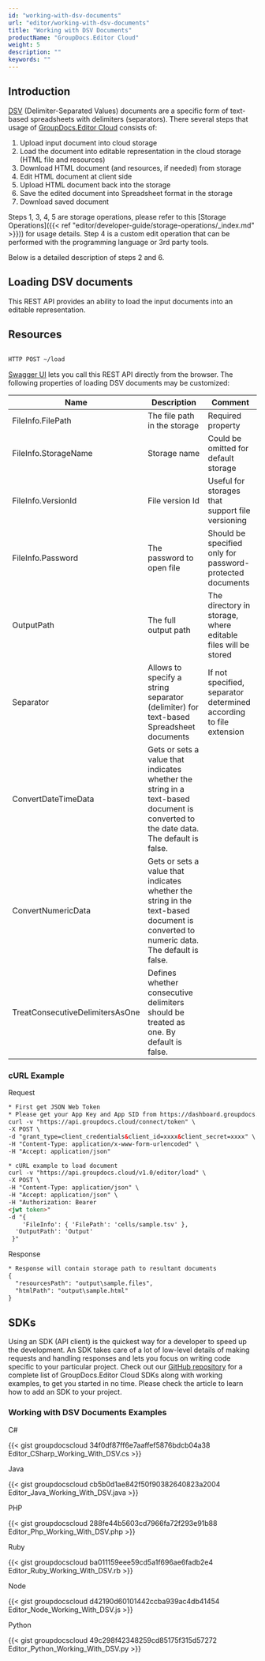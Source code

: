 ```yaml
---
id: "working-with-dsv-documents"
url: "editor/working-with-dsv-documents"
title: "Working with DSV Documents"
productName: "GroupDocs.Editor Cloud"
weight: 5
description: ""
keywords: ""
---
```


## Introduction ##

[DSV](https://wiki.fileformat.com/home/) (Delimiter-Separated Values) documents are a specific form of text-based spreadsheets with delimiters (separators). There several steps that usage of [GroupDocs.Editor Cloud](https://products.groupdocs.cloud/editor) consists of:

1. Upload input document into cloud storage
1. Load the document into editable representation in the cloud storage (HTML file and resources)
1. Download HTML document (and resources, if needed) from storage
1. Edit HTML document at client side
1. Upload HTML document back into the storage
1. Save the edited document into Spreadsheet format in the storage
1. Download saved document

Steps 1, 3, 4, 5 are storage operations, please refer to this [Storage Operations]({{< ref "editor/developer-guide/storage-operations/_index.md" >}})) for usage details. Step 4 is a custom edit operation that can be performed with the programming language or 3rd party tools.

Below is a detailed description of steps 2 and 6.

## Loading DSV documents ##

This REST API provides an ability to load the input documents into an editable representation.

## Resources ##

```html

HTTP POST ~/load

```

[Swagger UI](https://apireference.groupdocs.cloud/editor/#/Edit) lets you call this REST API directly from the browser. The following properties of loading DSV documents may be customized:

|Name|Description|Comment
|---|---|---
|FileInfo.FilePath|The file path in the storage|Required property
|FileInfo.StorageName|Storage name|Could be omitted for default storage
|FileInfo.VersionId|File version Id|Useful for storages that support file versioning
|FileInfo.Password|The password to open file|Should be specified only for password-protected documents
|OutputPath|The full output path|The directory in storage, where editable files will be stored
|Separator|Allows to specify a string separator (delimiter) for text-based Spreadsheet documents|If not specified, separator determined according to file extension
|ConvertDateTimeData|Gets or sets a value that indicates whether the string in a text-based document is converted to the date data. The default is false.
|ConvertNumericData|Gets or sets a value that indicates whether the string in the text-based document is converted to numeric data. The default is false.
|TreatConsecutiveDelimitersAsOne|Defines whether consecutive delimiters should be treated as one. By default is false.|

### cURL Example ###

Request

```html
* First get JSON Web Token
* Please get your App Key and App SID from https://dashboard.groupdocs.cloud/#/apps. Kindly place App Key in "client_secret" and App SID in "client_id" argument.
curl -v "https://api.groupdocs.cloud/connect/token" \
-X POST \
-d "grant_type=client_credentials&client_id=xxxx&client_secret=xxxx" \
-H "Content-Type: application/x-www-form-urlencoded" \
-H "Accept: application/json"

* cURL example to load document
curl -v "https://api.groupdocs.cloud/v1.0/editor/load" \
-X POST \
-H "Content-Type: application/json" \
-H "Accept: application/json" \
-H "Authorization: Bearer
<jwt token>"
-d "{
    'FileInfo': { 'FilePath': 'cells/sample.tsv' },
  'OutputPath': 'Output'
 }"
```

Response

```html
* Response will contain storage path to resultant documents
{
  "resourcesPath": "output\sample.files",
  "htmlPath": "output\sample.html"
}
```

## SDKs ##

Using an SDK (API client) is the quickest way for a developer to speed up the development. An SDK takes care of a lot of low-level details of making requests and handling responses and lets you focus on writing code specific to your particular project. Check out our [GitHub repository](https://github.com/groupdocs-editor-cloud) for a complete list of GroupDocs.Editor Cloud SDKs along with working examples, to get you started in no time. Please check the article to learn how to add an SDK to your project.

### Working with DSV Documents Examples ###

C#

{{< gist groupdocscloud 34f0df87ff6e7aaffef5876bdcb04a38 Editor_CSharp_Working_With_DSV.cs >}}

Java

{{< gist groupdocscloud cb5b0d1ae842f50f90382640823a2004 Editor_Java_Working_With_DSV.java >}}

PHP

{{< gist groupdocscloud 288fe44b5603cd7966fa72f293e91b88 Editor_Php_Working_With_DSV.php >}}

Ruby

{{< gist groupdocscloud ba011159eee59cd5a1f696ae6fadb2e4 Editor_Ruby_Working_With_DSV.rb >}}

Node

{{< gist groupdocscloud d42190d60101442ccba939ac4db41454 Editor_Node_Working_With_DSV.js >}}

Python

{{< gist groupdocscloud 49c298f42348259cd85175f315d57272 Editor_Python_Working_With_DSV.py >}}
